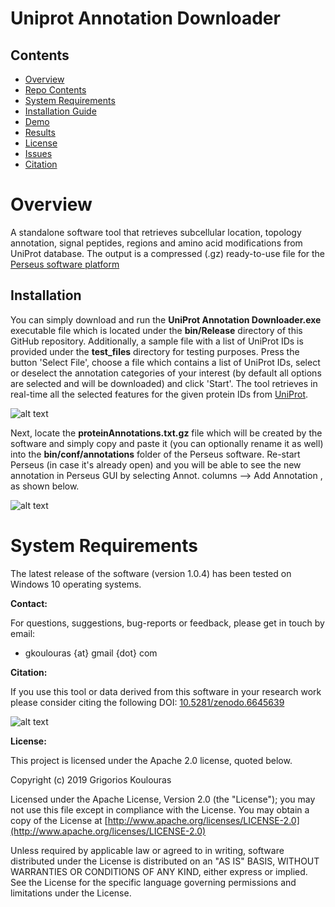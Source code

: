 # Uniprot Annotation Downloader

## Contents

- [Overview](#overview)
- [Repo Contents](#repo-contents)
- [System Requirements](#system-requirements)
- [Installation Guide](#installation-guide)
- [Demo](#demo)
- [Results](#results)
- [License](./LICENSE)
- [Issues](https://github.com/ebridge2/lol/issues)
- [Citation](#citation)


# Overview

A standalone software tool that retrieves subcellular location, topology annotation, signal peptides, regions and amino acid modifications from UniProt database. The output is a compressed (.gz) ready-to-use file for the [Perseus software platform](https://maxquant.net/perseus/)

## Installation

You can simply download and run the <b>UniProt Annotation Downloader.exe</b> executable file which is located under the <b>bin/Release</b> directory of this GitHub repository. Additionally, a sample file with a list of UniProt IDs is provided under the <b>test_files</b> directory for testing purposes. Press the button 'Select File', choose a file which contains a list of UniProt IDs, select or deselect the annotation categories of your interest (by default all options are selected and will be downloaded) and click 'Start'. The tool retrieves in real-time all the selected features for the given protein IDs from [UniProt](https://www.uniprot.org/). 

![alt text](https://github.com/gkoulouras/uniprot-annotation-downloader/blob/master/UniProtAnnotDownloader.png)

Next, locate the <b>proteinAnnotations.txt.gz</b> file which will be created by the software and simply copy and paste it (you can optionally rename it as well) into the <b>bin/conf/annotations</b> folder of the Perseus software. Re-start Perseus (in case it's already open) and you will be able to see the new annotation in Perseus GUI by selecting Annot. columns --> Add Annotation , as shown below.

![alt text](https://github.com/gkoulouras/uniprot-annotation-downloader/blob/master/PerseusScreenShot1.png)

# System Requirements

The latest release of the software (version 1.0.4) has been tested on Windows 10 operating systems.


<b>Contact:</b>

For questions, suggestions, bug-reports or feedback, please get in touch by email:
<ul><li>gkoulouras {at} gmail {dot} com</li></ul>

<b>Citation:</b>

If you use this tool or data derived from this software in your research work please consider citing the following DOI: [10.5281/zenodo.6645639](https://doi.org/10.5281/zenodo.6645639)

![alt text](https://github.com/gkoulouras/uniprot-annotation-downloader/blob/master/zenodo.6645639.svg)

<b>License:</b>

This project is licensed under the Apache 2.0 license, quoted below.

Copyright (c) 2019 Grigorios Koulouras

Licensed under the Apache License, Version 2.0 (the "License"); you may not use this file except in compliance with the License. You may obtain a copy of the License at [http://www.apache.org/licenses/LICENSE-2.0](http://www.apache.org/licenses/LICENSE-2.0)

Unless required by applicable law or agreed to in writing, software distributed under the License is distributed on an "AS IS" BASIS, WITHOUT WARRANTIES OR CONDITIONS OF ANY KIND, either express or implied. See the License for the specific language governing permissions and limitations under the License.

